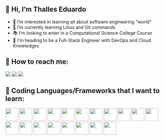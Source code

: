 ## 👋 Hi, I’m Thalles Eduardo

- 👀 I’m interested in learning all about software engineering "world"
- 🌱 I’m currently learning Linux and Git commands
- 📚 I’m looking to enter in a Computational Science College Course
- 🚀 I'm heading to be a Full-Stack Engineer with DevOps and Cloud Knowledges

 ## 🔎 How to reach me:

<div>
          <a href="https://www.instagram.com/thalleseduard_/" target="_blank"><img loading="lazy" src="https://img.shields.io/badge/-Instagram-%23E4405F?style=for-the-badge&logo=instagram&logoColor=white" target="_blank"></a>                                                         
          <a href = "mailto:thallesedu27@gmail.com"><img loading="lazy" src="https://img.shields.io/badge/Gmail-D14836?style=for-the-badge&logo=gmail&logoColor=white" target="_blank"></a>
          <a href="https://www.linkedin.com/in/thalles-eduardo-394180331/" target="_blank"><img loading="lazy" src="https://img.shields.io/badge/-LinkedIn-%230077B5?style=for-the-badge&logo=linkedin&logoColor=white" target="_blank"></a>
          
</div>

## 📝 Coding Languages/Frameworks that I want to learn:

<img loading="lazy" src="https://cdn.jsdelivr.net/gh/devicons/devicon@latest/icons/html5/html5-original.svg"
        width="40" height="40"/> 
<img loading="lazy" src="https://cdn.jsdelivr.net/gh/devicons/devicon@latest/icons/css3/css3-original.svg"
        width="40" height="40"/>
<img loading="lazy" src="https://cdn.jsdelivr.net/gh/devicons/devicon@latest/icons/javascript/javascript-original.svg" 
        width="40" height="40"/>
<img loading="lazy" src="https://cdn.jsdelivr.net/gh/devicons/devicon@latest/icons/vuejs/vuejs-original-wordmark.svg"
        width="40" height="40"/>
<img loading="lazy" src="https://cdn.jsdelivr.net/gh/devicons/devicon@latest/icons/angularjs/angularjs-original.svg"
        width="40" height="40"/>
<img loading="lazy" src="https://cdn.jsdelivr.net/gh/devicons/devicon@latest/icons/c/c-original.svg" 
        width="40" height="40"/> 
<img loading="lazy" src="https://cdn.jsdelivr.net/gh/devicons/devicon@latest/icons/csharp/csharp-original.svg"
        width="40" height="40" /> 
<img loading="lazy" src="https://cdn.jsdelivr.net/gh/devicons/devicon@latest/icons/java/java-plain-wordmark.svg"
        width="40" height="40" /> 
<img loading="lazy" src="https://cdn.jsdelivr.net/gh/devicons/devicon@latest/icons/ruby/ruby-original.svg"
        width="40" height="40" /> 
<img loading="lazy" src="https://cdn.jsdelivr.net/gh/devicons/devicon@latest/icons/rails/rails-original-wordmark.svg"
        width="40" height="40" /> 
<img loading="lazy" src="https://cdn.jsdelivr.net/gh/devicons/devicon@latest/icons/linux/linux-original.svg" 
        width="40" height="40" /> 
<img loading="lazy" src="https://cdn.jsdelivr.net/gh/devicons/devicon@latest/icons/docker/docker-original.svg" 
        width="40" height="40" /> 
<img loading="lazy" src="https://cdn.jsdelivr.net/gh/devicons/devicon@latest/icons/amazonwebservices/amazonwebservices-original-wordmark.svg" 
        width="40" height="40" /> 
<img loading="lazy" src="https://cdn.jsdelivr.net/gh/devicons/devicon@latest/icons/azure/azure-original.svg" 
        width="40" height="40" />
<img loading="lazy" src="https://cdn.jsdelivr.net/gh/devicons/devicon@latest/icons/googlecloud/googlecloud-original.svg" 
        width="40" height="40" />
<img loading="lazy" src="https://cdn.jsdelivr.net/gh/devicons/devicon@latest/icons/terraform/terraform-original.svg" 
        width="40" height="40" />
<img loading="lazy" src="https://cdn.jsdelivr.net/gh/devicons/devicon@latest/icons/gitlab/gitlab-original.svg" 
        width="40" height="40" />
<img loading="lazy" src="https://cdn.jsdelivr.net/gh/devicons/devicon@latest/icons/prometheus/prometheus-original.svg" 
        width="40" height="40" />
<img loading="lazy" src="https://cdn.jsdelivr.net/gh/devicons/devicon@latest/icons/kubernetes/kubernetes-original.svg" 
        width="40" height="40" />

          
<!---
KetteiDesu/KetteiDesu is a ✨ special ✨ repository because its `README.md` (this file) appears on your GitHub profile.
You can click the Preview link to take a look at your changes.
--->
